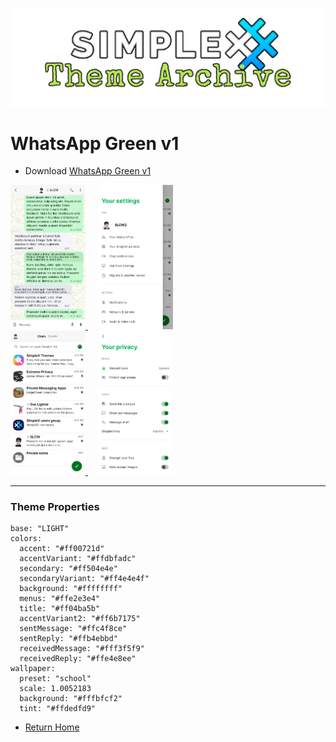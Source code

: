 ![SxC Theme Archive Banner](../resources/SxC_themeBanner.png)

# WhatsApp Green v1

* Download [WhatsApp Green v1](../themes/SxC_whatsappGreen-v1.theme)

<a href="../screenshots/SxC_whatsappGreen-v101.jpg" target="_blank">
		<img src="../screenshots/SxC_whatsappGreen-v101.jpg" width="120">
</a>&nbsp;&nbsp;&nbsp;
<a href="../screenshots/SxC_whatsappGreen-v102.jpg" target="_blank">
		<img src="../screenshots/SxC_whatsappGreen-v102.jpg" width="120">
</a>
<br>
<a href="../screenshots/SxC_whatsappGreen-v103.jpg" target="_blank">
		<img src="../screenshots/SxC_whatsappGreen-v103.jpg" width="120">
</a>&nbsp;&nbsp;&nbsp;
<a href="../screenshots/SxC_whatsappGreen-v104.jpg" target="_blank">
		<img src="../screenshots/SxC_whatsappGreen-v104.jpg" width="120">
</a>

----
### Theme Properties
```
base: "LIGHT"
colors:
  accent: "#ff00721d"
  accentVariant: "#ffdbfadc"
  secondary: "#ff504e4e"
  secondaryVariant: "#ff4e4e4f"
  background: "#ffffffff"
  menus: "#ffe2e3e4"
  title: "#ff04ba5b"
  accentVariant2: "#ff6b7175"
  sentMessage: "#ffc4f8ce"
  sentReply: "#ffb4ebbd"
  receivedMessage: "#fff3f5f9"
  receivedReply: "#ffe4e8ee"
wallpaper:
  preset: "school"
  scale: 1.0052183
  background: "#fffbfcf2"
  tint: "#ffdedfd9"
```

* [Return Home](../)